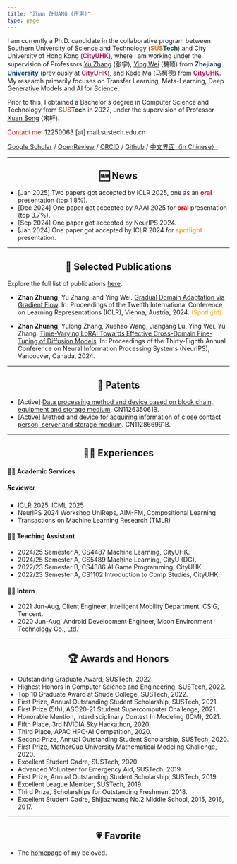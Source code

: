```yaml
---
title: "Zhan ZHUANG (庄湛)"
type: page
---
```


I am currently a Ph.D. candidate in the collaborative program between Southern University of Science and Technology (<font color=#ed6c00><strong>SUS</strong></font><font color=#004246><strong>Tech</strong></font>) and City University of Hong Kong (<font color=#bf165e><strong>CityUHK</strong></font>), where I am working under the supervision of Professors [Yu Zhang](https://yuzhanghk.github.io/) (张宇), [Ying Wei](https://wei-ying.net/) (魏颖) from <font color=#003f88><strong>Zhejiang University</strong></font> (previously at <font color=#bf165e><strong>CityUHK</strong></font>), and [Kede Ma](https://kedema.org/) (马柯德) from <font color=#bf165e><strong>CityUHK</strong></font>. My research primarily focuses on Transfer Learning, Meta-Learning, Deep Generative Models and AI for Science.

Prior to this, I obtained a Bachelor's degree in Computer Science and Technology from <font color=#ed6c00><strong>SUS</strong></font><font color=#004246><strong>Tech</strong></font> in 2022, under the supervision of Professor [Xuan Song](https://faculty.sustech.edu.cn/songx) (宋轩).

<font color="#EE0000">Contact me:</font> 12250063 [at] mail.sustech.edu.cn

[Google Scholar](https://scholar.google.com/citations?user=YC7hQdIAAAAJ) /  [OpenReview](https://openreview.net/profile?id=~Zhan_Zhuang1) / [ORCID](https://orcid.org/0000-0003-0215-8728) / [Github](https://github.com/zwebzone) / <font color="#39C5BB"> [中文界面（in Chinese）](./cn) </font>

---
<h2 align="center"> 🆕 News </h2>

- [Jan 2025] Two papers got accepted by ICLR 2025, one as an <font color=red><strong>oral</strong></font> presentation (top 1.8%).
- [Dec 2024] One paper got accepted by AAAI 2025 for <font color=red><strong>oral</strong></font> presentation (top 3.7%).
- [Sep 2024] One paper got accepted by NeurIPS 2024.
- [Jan 2024] One paper got accepted by ICLR 2024 for <font color=orange><strong>spotlight</strong></font> presentation.

---
<h2 align="center"> 📕 Selected Publications </h2>

Explore the full list of publications <font color="#EE0000">[here](../publications/)</font>.

- **Zhan Zhuang**, Yu Zhang, and Ying Wei. [Gradual Domain Adaptation via Gradient Flow](https://openreview.net/forum?id=iTTZFKrlGV).  In: Proceedings of the Twelfth International Conference on Learning Representations (ICLR), Vienna, Austria, 2024. <font color="orange"> (Spotlight) </font>

- **Zhan Zhuang**, Yulong Zhang, Xuehao Wang, Jiangang Lu, Ying Wei, Yu Zhang. [Time-Varying LoRA: Towards Effective Cross-Domain Fine-Tuning of Diffusion Models](https://openreview.net/forum?id=SgODU2mx9T). In: Proceedings of the Thirty-Eighth Annual Conference on Neural Information Processing Systems (NeurIPS), Vancouver, Canada, 2024.

<!-- - Qiushi Huang, Tom Ko, **Zhan Zhuang**, Lilian Tang, Yu Zhang. [HiRA: Parameter-Efficient Hadamard High-Rank Adaptation for Large Language Models](https://openreview.net/forum?id=iTTZFKrlGV).  In: Proceedings of the Thirteenth International Conference on Learning Representations (ICLR), Singapore, 2025. <font color="red"> (Oral) </font> -->


---
<h2 align="center"> 📃 Patents </h2>

- [Active] [Data processing method and device based on block chain, equipment and storage medium](https://patents.google.com/patent/CN112635061B/). CN112635061B.
- [Active] [Method and device for acquiring information of close contact person, server and storage medium](https://patents.google.com/patent/CN112866991B/). CN112866991B.

---

<h2 align="center"> 🙋‍♂️ Experiences </h2>

#### 👨‍💻 Academic Services
##### Reviewer
- ICLR 2025, ICML 2025
- NeurIPS 2024 Workshop UniReps, AIM-FM, Compositional Learning
- Transactions on Machine Learning Research (TMLR)

#### 👨‍🏫 Teaching Assistant
- 2024/25 Semester A, CS4487 Machine Learning, CityUHK.
- 2024/25 Semester A, CS5489 Machine Learning, CityU (DG).
- 2022/23 Semester B, CS4386 AI Game Programming, CityUHK.
- 2022/23 Semester A, CS1102 Introduction to Comp Studies, CityUHK.

#### 👨‍🔧 Intern
- 2021 Jun-Aug, Client Engineer, Intelligent Mobility Department, CSIG, Tencent.
- 2020 Jun-Aug, Android Development Engineer, Moon Environment Technology Co., Ltd.

---
<h2 align="center"> 🏆 Awards and Honors </h2>

- Outstanding Graduate Award, SUSTech, 2022.
- Highest Honors in Computer Science and Engineering, SUSTech, 2022.
- Top 10 Graduate Award at Shude College, SUSTech, 2022.
- First Prize, Annual Outstanding Student Scholarship, SUSTech, 2021.
- First Prize (5th), ASC20-21 Student Supercomputer Challenge, 2021.
- Honorable Mention, Interdisciplinary Contest In Modeling (ICM), 2021.
- Fifth Place, 3rd NVIDIA Sky Hackathon, 2020.
- Third Place, APAC HPC-AI Competition, 2020.
- Second Prize, Annual Outstanding Student Scholarship, SUSTech, 2020.
- First Prize, MathorCup University Mathematical Modeling Challenge, 2020.
- Excellent Student Cadre, SUSTech, 2020.
- Advanced Volunteer for Emergency Aid, SUSTech, 2019.
- First Prize, Annual Outstanding Student Scholarship, SUSTech, 2019.
- Excellent League Member, SUSTech, 2019.
- Third Prize, Scholarships for Outstanding Freshmen, 2018.
- Excellent Student Cadre, Shijiazhuang No.2 Middle School, 2015, 2016, 2017.

---
<h2 align="center"> 💗 Favorite </h2>

- The [homepage](https://nyh-dolphin.github.io/) of my beloved.